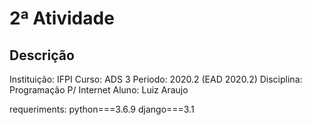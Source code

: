 # 2ª Atividade 

## Descrição
Instituição: IFPI
Curso: ADS 3
Periodo: 2020.2 (EAD 2020.2)
Disciplina: Programação P/ Internet
Aluno: Luiz Araujo

requeriments:
  python===3.6.9
  django===3.1
